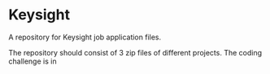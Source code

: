 # Keysight
A repository for Keysight job application files.

The repository should consist of 3 zip files of different projects.  The coding challenge is in 
